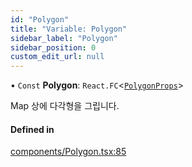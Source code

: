 ```yaml
---
id: "Polygon"
title: "Variable: Polygon"
sidebar_label: "Polygon"
sidebar_position: 0
custom_edit_url: null
---
```


• `Const` **Polygon**: `React.FC`<[`PolygonProps`](../interfaces/PolygonProps.md)\>

Map 상에 다각형을 그립니다.

#### Defined in

[components/Polygon.tsx:85](https://github.com/JaeSeoKim/react-kakao-maps/blob/66f59fe/src/components/Polygon.tsx#L85)
